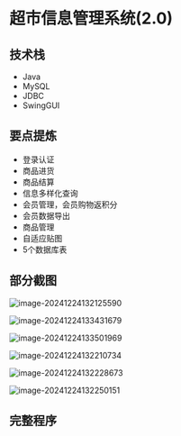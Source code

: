 # 超市信息管理系统(2.0)

<MyGlobalComponent />

## 技术栈

- Java
- MySQL
- JDBC
- SwingGUI

## 要点提炼

- 登录认证
- 商品进货
- 商品结算
- 信息多样化查询
- 会员管理，会员购物返积分
- 会员数据导出
- 商品管理
- 自适应贴图
- 5个数据库表

## 部分截图

![image-20241224132125590](http://cdn.qiniu.liyansheng.top/img/image-20241224132125590.png)

![image-20241224133431679](http://cdn.qiniu.liyansheng.top/img/image-20241224133431679.png)

![image-20241224133501969](http://cdn.qiniu.liyansheng.top/img/image-20241224133501969.png)

![image-20241224132210734](http://cdn.qiniu.liyansheng.top/img/image-20241224132210734.png)

![image-20241224132228673](http://cdn.qiniu.liyansheng.top/img/image-20241224132228673.png)

![image-20241224132250151](http://cdn.qiniu.liyansheng.top/img/image-20241224132250151.png)

## 完整程序

<PaymentButton :productId="177" />